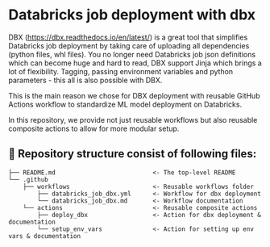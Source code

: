 # Databricks job deployment with dbx

DBX (https://dbx.readthedocs.io/en/latest/) is a great tool that simplifies Databricks job deployment 
by taking care of uploading all dependencies (python files, whl files). You no longer need Databricks job
json definitions which can become huge and hard to read, DBX support Jinja which brings a lot of flexibility. 
Tagging, passing environment variables and python parameters - this all is also possible with DBX.

This is the main reason we chose for DBX deployment with reusable GitHub Actions workflow 
to standardize ML model deployment on Databricks.

In this repository, we provide not just reusable workflows but also reusable composite actions to 
allow for more modular setup.

## 📖 Repository structure consist of following files:
    ├── README.md                           <- The top-level README
    └── .github
        ├── workflows                       <- Reusable workflows folder
            ├── databricks_job_dbx.yml      <- Workflow for dbx deployment
            └── databricks_job_dbx.md       <- Workflow documentation
        └── actions                         <- Reusable composite actions
            ├── deploy_dbx                  <- Action for dbx deployment & documentation
            └── setup_env_vars              <- Action for setting up env vars & documentation
